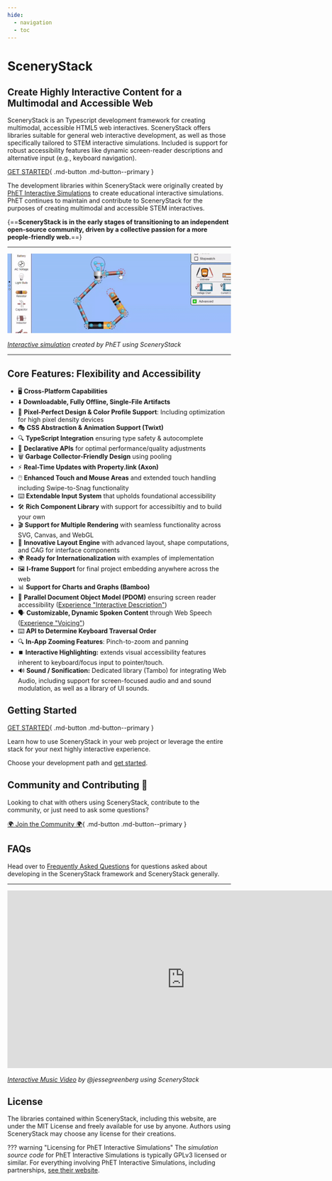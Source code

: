 ```yaml
---
hide:
  - navigation
  - toc
---
```


# SceneryStack

## Create Highly Interactive Content for a Multimodal and Accessible Web

SceneryStack is an Typescript development framework for creating multimodal, accessible HTML5 web interactives. SceneryStack offers libraries suitable for general web interactive development, as well as those specifically tailored to STEM interactive simulations. Included is support for robust accessibility features like dynamic screen-reader descriptions and alternative input (e.g., keyboard navigation).

[GET STARTED](./guides/pathways.md){ .md-button .md-button--primary }

The development libraries within SceneryStack were originally created by [PhET Interactive Simulations](https://phet.colorado.edu/) to create educational interactive simulations. PhET continues to maintain and contribute to SceneryStack for the purposes of creating multimodal and accessible STEM interactives.

{==**SceneryStack is in the early stages of transitioning to an independent open-source community, driven by a collective passion for a more people-friendly web.**==}

---

![Interactive in action with SceneryStack](assets/cck-bulb.gif)

_[Interactive simulation](https://phet.colorado.edu/en/simulations/circuit-construction-kit-ac) created by PhET using SceneryStack_

---

## Core Features: Flexibility and Accessibility

<div class="grid cards" markdown>

- 🖥️ **Cross-Platform Capabilities**
- ⬇️ **Downloadable, Fully Offline, Single-File Artifacts**
- 🎨 **Pixel-Perfect Design & Color Profile Support**: Including optimization for high pixel density devices
- 🎭 **CSS Abstraction & Animation Support (Twixt)**
- 🔍 **TypeScript Integration** ensuring type safety & autocomplete
- 🔄 **Declarative APIs** for optimal performance/quality adjustments
- 🗑️ **Garbage Collector-Friendly Design** using pooling
- ⚡ **Real-Time Updates with Property.link (Axon)**
- 🖱️ **Enhanced Touch and Mouse Areas** and extended touch handling including Swipe-to-Snag functionality
- ⌨️ **Extendable Input System** that upholds foundational accessibility
- 🛠️ **Rich Component Library** with support for accessibiltiy and to build your own
- 🎬 **Support for Multiple Rendering** with seamless functionality across SVG, Canvas, and WebGL
- 📐 **Innovative Layout Engine** with advanced layout, shape computations, and CAG for interface components
- 🌍 **Ready for Internationalization** with examples of implementation
- 🖼️ **I-frame Support** for final project embedding anywhere across the web
- 📊 **Support for Charts and Graphs (Bamboo)**
- 📖 **Parallel Document Object Model (PDOM)** ensuring screen reader accessibility ([Experience "Interactive Description"](https://youtu.be/gj55KDRdhM8))
- 🗣️ **Customizable, Dynamic Spoken Content** through Web Speech ([Experience "Voicing"](https://youtu.be/mwCc_NDmqx4))
- ⌨️ **API to Determine Keyboard Traversal Order**
- 🔍 **In-App Zooming Features**: Pinch-to-zoom and panning
- ⏹️ **Interactive Highlighting:** extends visual accessibility features inherent to keyboard/focus input to pointer/touch.
- 🔊 **Sound / Sonification:** Dedicated library (Tambo) for integrating Web Audio, including support for screen-focused audio and and sound modulation, as well as a library of UI sounds.

</div>

## Getting Started

[GET STARTED](./guides/pathways.md){ .md-button .md-button--primary }

Learn how to use SceneryStack in your web project or leverage the entire stack for your next highly interactive experience.

Choose your development path and [get started](./guides/pathways.md).

## Community and Contributing 🤝

Looking to chat with others using SceneryStack, contribute to the community, or just need to ask some questions?

[🌍 Join the Community 🌍](join.md){ .md-button .md-button--primary }

## FAQs

Head over to [Frequently Asked Questions](./guides/faqs.md) for questions asked about developing in the SceneryStack framework and SceneryStack generally.

<!-- ![Interactive Music Video made with SceneryStack](assets/cathedral.gif) -->

---

<iframe src="https://jessegreenberg.github.io/cathedral/" height="400" width="800" style="border:none;" title="Click to Load"></iframe>

_[Interactive Music Video](https://jessegreenberg.github.io/cathedral/) by @jessegreenberg using SceneryStack_

## License

The libraries contained within SceneryStack, including this website, are under the MIT License and freely available for use by anyone. Authors using SceneryStack may choose any license for their creations.

??? warning "Licensing for PhET Interactive Simulations"
The _simulation source code_ for PhET Interactive Simulations is typically GPLv3 licensed or similar. For everything involving PhET Interactive Simulations, including partnerships, [see their website](https://phet.colorado.edu/).
